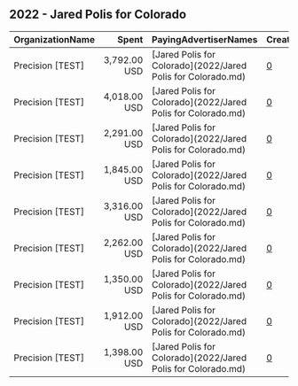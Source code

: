 ## 2022 - Jared Polis for Colorado 
|OrganizationName|Spent|PayingAdvertiserNames|CreativeUrls|Impressions|Genders|AgeBrackets|CountryCodes|BillingAddresses|CandidateBallotInformation|
|:---|---:|:---|:---|---:|:---|:---|:---|:---|:---|
|Precision [TEST]|3,792.00 USD|[Jared Polis for Colorado](2022/Jared Polis for Colorado.md)|[0](https://www.snap.com/political-ads/asset/84dad3d7c6a0052fd7008a65b6fd243e8bba98a16d75483f6afceebeec768db7?mediaType=mp4)|116,510||18+|united states|"1121 14th Street NW Suite 700,Washington,20005,US"|Polis for Colorado|
|Precision [TEST]|4,018.00 USD|[Jared Polis for Colorado](2022/Jared Polis for Colorado.md)|[0](https://www.snap.com/political-ads/asset/7ced7f63cf0400a01b96e33b0150692529fa45d3ee14f72418c2589975177b35?mediaType=mp4)|140,000||18+|united states|"1121 14th Street NW Suite 700,Washington,20005,US"|Polis for Colorado|
|Precision [TEST]|2,291.00 USD|[Jared Polis for Colorado](2022/Jared Polis for Colorado.md)|[0](https://www.snap.com/political-ads/asset/84dad3d7c6a0052fd7008a65b6fd243e8bba98a16d75483f6afceebeec768db7?mediaType=mp4)|78,512||18+|united states|"1121 14th Street NW Suite 700,Washington,20005,US"|Polis for Colorado|
|Precision [TEST]|1,845.00 USD|[Jared Polis for Colorado](2022/Jared Polis for Colorado.md)|[0](https://www.snap.com/political-ads/asset/7ced7f63cf0400a01b96e33b0150692529fa45d3ee14f72418c2589975177b35?mediaType=mp4)|80,034||18+|united states|"1121 14th Street NW Suite 700,Washington,20005,US"|Polis for Colorado|
|Precision [TEST]|3,316.00 USD|[Jared Polis for Colorado](2022/Jared Polis for Colorado.md)|[0](https://www.snap.com/political-ads/asset/5452f291615c7abe3537d1f6f2a0407a09527bfc957c9aa328f5f8d52b6dd233?mediaType=png)|385,882||18+|united states|"1121 14th Street NW Suite 700,Washington,20005,US"|Polis for Colorado|
|Precision [TEST]|2,262.00 USD|[Jared Polis for Colorado](2022/Jared Polis for Colorado.md)|[0](https://www.snap.com/political-ads/asset/7ced7f63cf0400a01b96e33b0150692529fa45d3ee14f72418c2589975177b35?mediaType=mp4)|103,653||18-35|united states|"1121 14th Street NW Suite 700,Washington,20005,US"|Polis for Colorado|
|Precision [TEST]|1,350.00 USD|[Jared Polis for Colorado](2022/Jared Polis for Colorado.md)|[0](https://www.snap.com/political-ads/asset/5452f291615c7abe3537d1f6f2a0407a09527bfc957c9aa328f5f8d52b6dd233?mediaType=png)|335,471||18+|united states|"1121 14th Street NW Suite 700,Washington,20005,US"|Polis for Colorado|
|Precision [TEST]|1,912.00 USD|[Jared Polis for Colorado](2022/Jared Polis for Colorado.md)|[0](https://www.snap.com/political-ads/asset/84dad3d7c6a0052fd7008a65b6fd243e8bba98a16d75483f6afceebeec768db7?mediaType=mp4)|77,871||18-35|united states|"1121 14th Street NW Suite 700,Washington,20005,US"|Polis for Colorado|
|Precision [TEST]|1,398.00 USD|[Jared Polis for Colorado](2022/Jared Polis for Colorado.md)|[0](https://www.snap.com/political-ads/asset/5452f291615c7abe3537d1f6f2a0407a09527bfc957c9aa328f5f8d52b6dd233?mediaType=png)|371,591||18-35|united states|"1121 14th Street NW Suite 700,Washington,20005,US"|Polis for Colorado|
